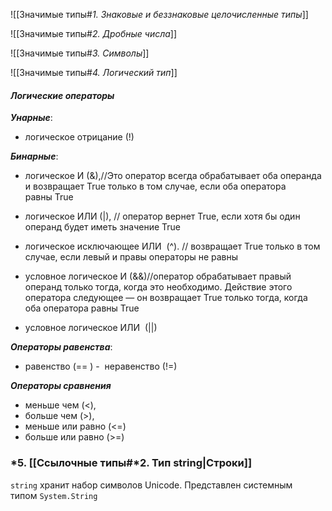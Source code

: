![[Значимые типы#*1. Знаковые и беззнаковые целочисленные типы*]]

![[Значимые типы#*2. Дробные числа*]]

![[Значимые типы#*3. Символы*]]

![[Значимые типы#*4. Логический тип*]]

#### *Логические операторы*

***Унарные***:
- логическое отрицание (!)

***Бинарные***:
- логическое И (&),//Это оператор всегда обрабатывает оба операнда и возвращает True только в том случае, если оба оператора равны True
- логическое ИЛИ (|), // оператор вернет True, если хотя бы один операнд будет иметь значение True
- логическое исключающее ИЛИ  (^). // возвращает True только в том случае, если левый и правы операторы не равны

- условное логическое И (&&)//оператор обрабатывает правый операнд только тогда, когда это необходимо. Действие этого оператора следующее — он возвращает True только тогда, когда оба оператора равны True
- условное логическое ИЛИ  (||)

***Операторы равенства***:
-  равенство (== )
-  неравенство (!=)

***Операторы сравнения***
- меньше чем (<),
- больше чем (>), 
- меньше или равно (<=)
- больше или равно (>=)

### *5. [[Ссылочные типы#*2. Тип string|Строки]]

`string` хранит набор символов Unicode. Представлен системным типом `System.String`